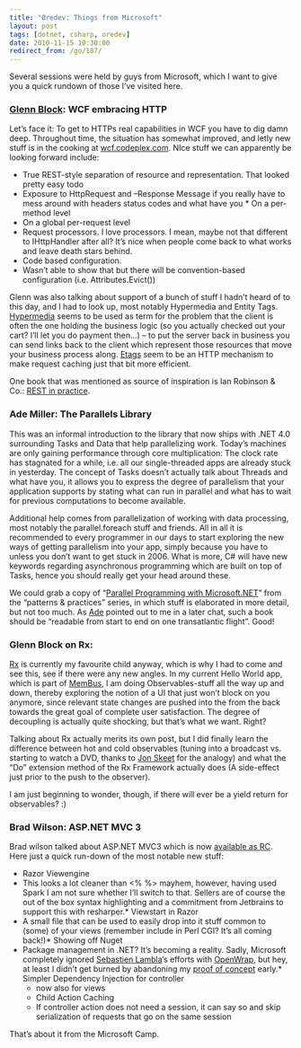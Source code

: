 ```yaml
---
title: "Øredev: Things from Microsoft"
layout: post
tags: [dotnet, csharp, oredev]
date: 2010-11-15 10:30:00
redirect_from: /go/187/
---
```


Several sessions were held by guys from Microsoft, which I want to give you a quick rundown of those I’ve visited here.

### [Glenn Block](http://codebetter.com/blogs/glenn.block/): WCF embracing HTTP

Let’s face it: To get to HTTPs real capabilities in WCF you have to dig damn deep. Throughout time, the situation has somewhat improved, and letly new stuff is in the cooking at [wcf.codeplex.com](http://wcf.codeplex.com). NIce stuff we can apparently be looking forward include:

*   True REST-style separation of resource and representation. That looked pretty easy todo  <li>Exposure to HttpRequest and –Response Message if you really have to mess around with headers status codes and what have you
        *   On a per-method level  <li>On a global per-request level <li>Request processors. I love processors. I mean, maybe not that different to IHttpHandler after all? It’s nice when people come back to what works and leave death stars behind.  <li>Code based configuration.  <li>Wasn’t able to show that but there will be convention-based configuration (i.e. Attributes.Evict()) 

Glenn was also talking about support of a bunch of stuff I hadn’t heard of to this day, and I had to look up, most notably Hypermedia and Entity Tags. [Hypermedia](http://en.wikipedia.org/wiki/Hypermedia) seems to be used as term for the problem that the client is often the one holding the business logic (so you actually checked out your cart? I’ll let you do payment then…) – to put the server back in business you can send links back to the client which represent those resources that move your business process along. [Etags](http://en.wikipedia.org/wiki/HTTP_ETag) seem to be an HTTP mechanism to make request caching just that bit more efficient.

One book that was mentioned as source of inspiration is Ian Robinson &amp; Co.: [REST in practice](http://oreilly.com/catalog/9780596805838).

### Ade Miller: The Parallels Library

This was an informal introduction to the library that now ships with .NET 4.0 surrounding Tasks and Data that help parallelizing work. Today’s machines are only gaining performance through core multiplication: The clock rate has stagnated for a while, i.e. all our single-threaded apps are already stuck in yesterday. The concept of Tasks doesn’t actually talk about Threads and what have you, it allows you to express the degree of parallelism that your application supports by stating what can run in parallel and what has to wait for previous computations to become available. 

Additional help comes from parallelization of working with data processing, most notably the parallel.foreach stuff and friends. All in all it is recommended to every programmer in our days to start exploring the new ways of getting parallelism into your app, simply because you have to unless you don’t want to get stuck in 2006. What is more, C# will have new keywords regarding asynchronous programming which are built on top of Tasks, hence you should really get your head around these.

We could grab a copy of “[Parallel Programming with Microsoft.NET](http://parallelpatterns.codeplex.com/)” from the “patterns &amp; practices” series, in which stuff is elaborated in more detail, but not too much. As [Ade](http://oredev.org/2010/speakers/ade-miller) pointed out to me in a later chat, such a book should be “readable from start to end on one transatlantic flight”. Good!

### Glenn Block on Rx:

[Rx](http://msdn.microsoft.com/en-us/devlabs/ee794896.aspx) is currently my favourite child anyway, which is why I had to come and see this, see if there were any new angles. In my current Hello World app, which is part of [MemBus](https://github.com/flq/MemBus), I am doing Observables-stuff all the way up and down, thereby exploring the notion of a UI that just won’t block on you anymore, since relevant state changes are pushed into the from the back towards the great goal of complete user satisfaction. The degree of decoupling is actually quite shocking, but that’s what we want. Right?

Talking about Rx actually merits its own post, but I did finally learn the difference between hot and cold observables (tuning into a broadcast vs. starting to watch a DVD, thanks to [Jon Skeet](http://msmvps.com/blogs/jon_skeet/) for the analogy) and what the “Do” extension method of the Rx Framework actually does (A side-effect just prior to the push to the observer).

I am just beginning to wonder, though, if there will ever be a yield return for observables? :)

### Brad Wilson: ASP.NET MVC 3

Brad wilson talked about ASP.NET MVC3 which is now [available as RC](http://www.asp.net/mvc/mvc3). Here just a quick run-down of the most notable new stuff:

* Razor Viewengine
* This looks a lot cleaner than &lt;% %&gt; mayhem, however, having used Spark I am not sure whether I’ll switch to that. Sellers are of course the out of the box syntax highlighting and a commitment from Jetbrains to support this with resharper.*   Viewstart in Razor
* A small file that can be used to easily drop into it stuff common to (some) of your views (remember include in Perl CGI? It’s all coming back!)*   Showing off Nuget
* Package management in .NET? It’s becoming a reality. Sadly, Microsoft completely ignored [Sebastien Lambla](http://serialseb.blogspot.com/)’s efforts with [OpenWrap](https://github.com/OpenWrap/openwrap.github.com), but hey, at least I didn’t get burned by abandoning my [proof of concept](https://github.com/flq/Bin4Net) early.*   Simpler Dependency Injection for controller
  * now also for views 
  * Child Action Caching 
  * If controller action does not need a session, it can say so and skip serialization of requests that go on the same session 

That’s about it from the Microsoft Camp.